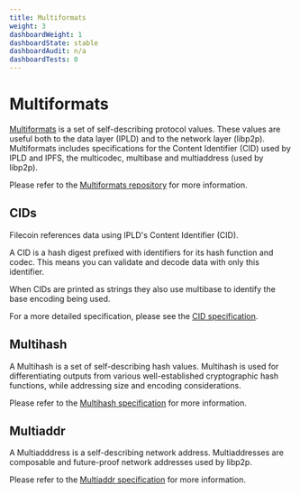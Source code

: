 ```yaml
---
title: Multiformats
weight: 3
dashboardWeight: 1
dashboardState: stable
dashboardAudit: n/a
dashboardTests: 0
---
```


# Multiformats

[Multiformats](https://multiformats.io/) is a set of self-describing protocol values. These values are useful both to the data layer (IPLD) and to the network layer (libp2p). Multiformats includes specifications for the Content Identifier (CID) used by IPLD and IPFS, the multicodec, multibase and multiaddress (used by libp2p).

Please refer to the [Multiformats repository](https://github.com/multiformats) for more information.

## CIDs

Filecoin references data using IPLD's Content Identifier (CID).

A CID is a hash digest prefixed with identifiers for its hash function and codec. This means you can validate and decode data with only this identifier.

When CIDs are printed as strings they also use multibase to identify the base encoding being used.

For a more detailed specification, please see the
[CID specification](https://github.com/multiformats/cid).

## Multihash

A Multihash is a set of self-describing hash values. Multihash is used for differentiating outputs from various well-established cryptographic hash functions, while addressing size and encoding considerations.

Please refer to the [Multihash specification](https://github.com/multiformats/multihash) for more information.

## Multiaddr

A Multiadddress is a self-describing network address. Multiaddresses are composable and future-proof network addresses used by libp2p.

Please refer to the [Multiaddr specification](https://github.com/multiformats/multiaddr) for more information.
